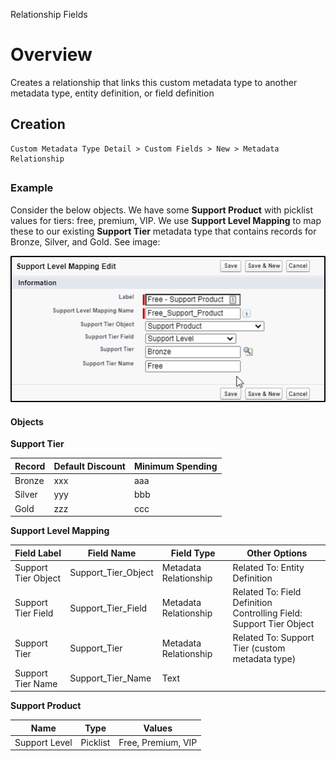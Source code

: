 Relationship Fields

# Overview

Creates a relationship that links this custom metadata type to another metadata type, entity definition, or field definition

## Creation

```
Custom Metadata Type Detail > Custom Fields > New > Metadata Relationship
```

## 

### Example

Consider the below objects. We have some **Support Product** with picklist values for tiers: free, premium, VIP. We use **Support Level Mapping** to map these to our existing **Support Tier** metadata type that contains records for Bronze, Silver, and Gold. See image:

![93a20053ca042d7311c2772f3a636a6c.png](../../../_resources/f2a9fde2b45a40c2ac329ef1934ecb16.png)

#### Objects

**Support Tier**

Record | Default Discount | Minimum Spending
--- | --- | ---
Bronze | xxx | aaa
Silver | yyy | bbb
Gold | zzz | ccc

**Support Level Mapping**

Field Label | Field Name | Field Type | Other Options
--- | --- | --- | --- 
Support Tier Object	 | Support_Tier_Object	 | Metadata Relationship | Related To: Entity Definition
Support Tier Field		 | Support_Tier_Field		 | Metadata Relationship | 	Related To: Field Definition <br>Controlling Field: Support Tier Object
Support Tier		 | Support_Tier		 | Metadata Relationship | Related To: Support Tier (custom metadata type)
Support Tier Name		 | Support_Tier_Name		 | Text	 | 

**Support Product**

Name | Type | Values
--- | --- | ---
Support Level | Picklist | Free, Premium, VIP
